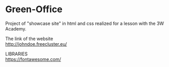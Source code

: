 # Green-Office
Project of "showcase site" in html and css realized for a lesson with the 3W Academy.

The link of the website <br/>
http://johndoe.freecluster.eu/

LIBRARIES <br/>
https://fontawesome.com/
